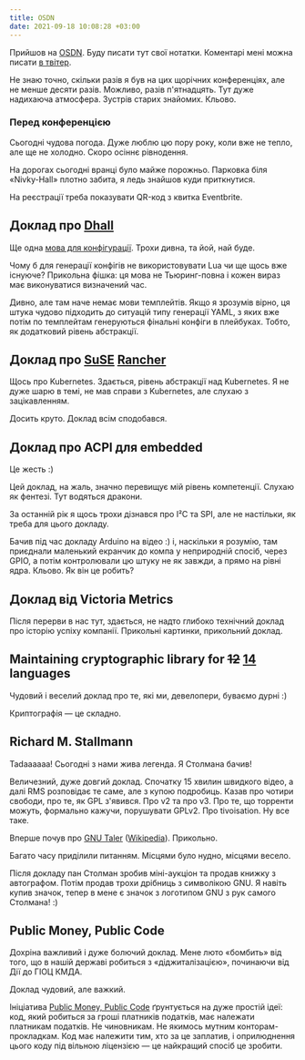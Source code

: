 ```yaml
---
title: OSDN
date: 2021-09-18 10:08:28 +03:00
---
```


Прийшов на [OSDN][1]. Буду писати тут свої нотатки.
Коментарі мені можна писати [в твітер][6].

Не знаю точно, скільки разів я був на цих щорічних конференціях, але не менше десяти разів. Можливо, разів п'ятнадцять. Тут дуже надихаюча атмосфера. Зустрів старих знайомих. Кльово.


### Перед конференцією

Сьогодні чудова погода. Дуже люблю цю пору року, коли вже не тепло, але ще не холодно. Скоро осіннє рівнодення.

На дорогах сьогодні вранці було майже порожньо. Парковка біля «Nivky-Hall» плотно забита, я ледь знайшов куди приткнутися.

На реєстрації треба показувати QR-код з квитка Eventbrite.


Доклад про [Dhall][2]
---------------------

Ще одна [мова для конфігурації][3]. Трохи дивна, та йой, най буде.

Чому б для генерації конфігів не використовувати Lua чи ще щось вже існуюче? Прикольна фішка: ця мова не Тьюринг-повна і кожен вираз має виконуватися визначений час.

Дивно, але там наче немає мови темплейтів. Якщо я зрозумів вірно, ця штука чудово підходить до ситуацій типу генерації YAML, з яких вже потім по темплейтам генеруються фінальні конфіги в плейбуках. Тобто, як додатковий рівень абстракції.


Доклад про [SuSE][5] [Rancher][4]
---------------------------------

Щось про Kubernetes. Здається, рівень абстракції над Kubernetes. Я не дуже шарю в темі, не мав справи з Kubernetes, але слухаю з зацікавленням.

Досить круто. Доклад всім сподобався.


Доклад про ACPI для embedded
----------------------------

Це жесть :)

Цей доклад, на жаль, значно перевищує мій рівень компетенції. Слухаю як фентезі. Тут водяться дракони.

За останній рік я щось трохи дізнався про I²C та SPI, але не настільки, як треба для цього докладу.

Бачив під час докладу Arduino на відео :) і, наскільки я розумію, там приєднали маленький екранчик до компа у неприродній спосіб, через GPIO, а потім контролювали цю штуку не як завжди, а прямо на рівні ядра. Кльово. Як він це робить?


Доклад від Victoria Metrics
---------------------------

Після перерви в нас тут, здається, не надто глибоко технічний доклад про історію успіху компанії. Прикольні картинки, прикольний доклад.


Maintaining cryptographic library for <del>12</del> <ins>14</ins> languages
---------------------------------------------------------------------------

Чудовий і веселий доклад про те, які ми, девелопери, буваємо дурні :)

Криптографія — це складно.


Richard M. Stallmann
--------------------

Tadaaaaaa! Сьогодні з нами жива легенда. Я Столмана бачив!

Величезний, дуже довгий доклад. Спочатку 15 хвилин швидкого відео, а далі RMS розповідає те саме, але з купою подробиць. Казав про чотири свободи, про те, як GPL з'явився. Про v2 та про v3. Про те, що торренти можуть, формально кажучи, порушувати GPLv2. Про tivoisation. Ну все таке.

Вперше почув про [GNU Taler][7] ([Wikipedia][8]). Прикольно.

Багато часу приділили питанням. Місцями було нудно, місцями весело.

Після докладу пан Столман зробив міні-аукціон та продав книжку з автографом. Потім продав трохи дрібниць з символікою GNU. Я навіть купив значок, тепер в мене є значок з логотипом GNU з рук самого Столмана! :)


Public Money, Public Code
-------------------------

Дохріна важливий і дуже болючий доклад. Мене люто «бомбить» від того, що в нашій державі робиться з «діджиталізацією», починаючи від Дії до ГІОЦ КМДА.

Доклад чудовий, але важкий.

Ініціатива [Public Money, Public Code][9] ґрунтується на дуже простій ідеї: код, який робиться за гроші платників податків, має належати платникам податків. Не чиновникам. Не якимось мутним конторам-прокладкам. Код має належити тим, хто за це заплатив, і оприлюднення цього коду під вільною ліцензією — це найкращий спосіб це зробити. 

[1]: https://osdn.org.ua/
[2]: https://dhall-lang.org/
[3]: https://github.com/dhall-lang/dhall-lang
[4]: https://rancher.com/
[5]: https://www.suse.com/products/suse-rancher/
[6]: https://twitter.com/kastaneda/status/1439121568874045442
[7]: https://taler.net/en/
[8]: https://en.wikipedia.org/wiki/GNU_Taler
[9]: https://publiccode.eu/
